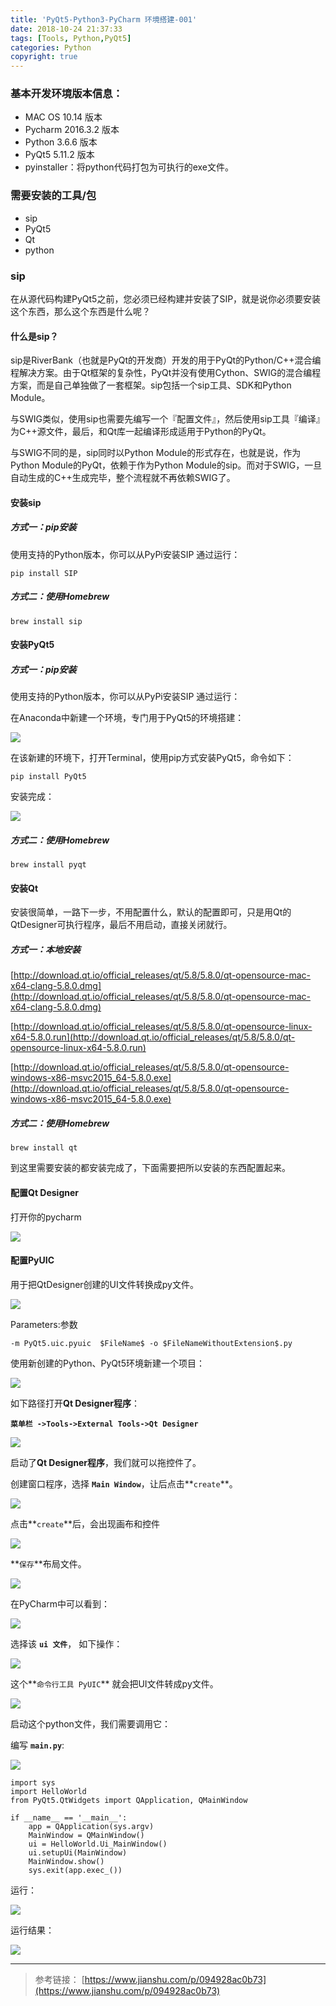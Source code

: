 ```yaml
---
title: 'PyQt5-Python3-PyCharm 环境搭建-001'
date: 2018-10-24 21:37:33
tags: [Tools, Python,PyQt5]
categories: Python
copyright: true
---
```


### 基本开发环境版本信息：

* MAC OS 10.14 版本 
* Pycharm 2016.3.2 版本 
* Python 3.6.6 版本
* PyQt5 5.11.2 版本
* pyinstaller：将python代码打包为可执行的exe文件。

### 需要安装的工具/包

* sip
* PyQt5
* Qt
* python

### sip

在从源代码构建PyQt5之前，您必须已经构建并安装了SIP，就是说你必须要安装这个东西，那么这个东西是什么呢？

#### 什么是sip？
sip是RiverBank（也就是PyQt的开发商）开发的用于PyQt的Python/C++混合编程解决方案。由于Qt框架的复杂性，PyQt并没有使用Cython、SWIG的混合编程方案，而是自己单独做了一套框架。sip包括一个sip工具、SDK和Python Module。

与SWIG类似，使用sip也需要先编写一个『配置文件』，然后使用sip工具『编译』为C++源文件，最后，和Qt库一起编译形成适用于Python的PyQt。

与SWIG不同的是，sip同时以Python Module的形式存在，也就是说，作为Python Module的PyQt，依赖于作为Python Module的sip。而对于SWIG，一旦自动生成的C++生成完毕，整个流程就不再依赖SWIG了。

#### 安装sip

##### 方式一：pip安装
使用支持的Python版本，你可以从PyPi安装SIP 通过运行：

```
pip install SIP
```

##### 方式二：使用Homebrew

```
brew install sip
```

#### 安装PyQt5

##### 方式一：pip安装
使用支持的Python版本，你可以从PyPi安装SIP 通过运行：

在Anaconda中新建一个环境，专门用于PyQt5的环境搭建：

![](http://p6dpqooos.bkt.clouddn.com/18-10-24/58641812.jpg)

在该新建的环境下，打开Terminal，使用pip方式安装PyQt5，命令如下：

```
pip install PyQt5
```

安装完成：

![](http://p6dpqooos.bkt.clouddn.com/18-10-24/51277945.jpg)


##### 方式二：使用Homebrew

```
brew install pyqt
```

#### 安装Qt

安装很简单，一路下一步，不用配置什么，默认的配置即可，只是用Qt的QtDesigner可执行程序，最后不用启动，直接关闭就行。

##### 方式一：本地安装

[http://download.qt.io/official_releases/qt/5.8/5.8.0/qt-opensource-mac-x64-clang-5.8.0.dmg](http://download.qt.io/official_releases/qt/5.8/5.8.0/qt-opensource-mac-x64-clang-5.8.0.dmg)

[http://download.qt.io/official_releases/qt/5.8/5.8.0/qt-opensource-linux-x64-5.8.0.run](http://download.qt.io/official_releases/qt/5.8/5.8.0/qt-opensource-linux-x64-5.8.0.run)

[http://download.qt.io/official_releases/qt/5.8/5.8.0/qt-opensource-windows-x86-msvc2015_64-5.8.0.exe](http://download.qt.io/official_releases/qt/5.8/5.8.0/qt-opensource-windows-x86-msvc2015_64-5.8.0.exe)



##### 方式二：使用Homebrew

```
brew install qt
```


到这里需要安装的都安装完成了，下面需要把所以安装的东西配置起来。

#### 配置Qt Designer

打开你的pycharm

![](http://p6dpqooos.bkt.clouddn.com/18-10-24/82978134.jpg)


#### 配置PyUIC
用于把QtDesigner创建的UI文件转换成py文件。

![](http://p6dpqooos.bkt.clouddn.com/18-10-24/91413758.jpg)

Parameters:参数

```
-m PyQt5.uic.pyuic  $FileName$ -o $FileNameWithoutExtension$.py
```


使用新创建的Python、PyQt5环境新建一个项目：

![](http://p6dpqooos.bkt.clouddn.com/18-10-24/13665698.jpg)

如下路径打开**Qt Designer程序**：

**`菜单栏 ->Tools->External Tools->Qt Designer`**

![](http://p6dpqooos.bkt.clouddn.com/18-10-24/21668429.jpg)

启动了**Qt Designer程序**，我们就可以拖控件了。

创建窗口程序，选择 **`Main Window`**，让后点击**`create`**。

![](http://p6dpqooos.bkt.clouddn.com/18-10-24/49825913.jpg)

点击**`create`**后，会出现画布和控件

![](http://p6dpqooos.bkt.clouddn.com/18-10-24/24273668.jpg)

**`保存`**布局文件。

![](http://p6dpqooos.bkt.clouddn.com/18-10-24/57155589.jpg)

在PyCharm中可以看到：

![](http://p6dpqooos.bkt.clouddn.com/18-10-24/50314264.jpg)

选择该 **`ui 文件`**， 如下操作：

![](http://p6dpqooos.bkt.clouddn.com/18-10-24/91932339.jpg)

这个**`命令行工具 PyUIC`** 就会把UI文件转成py文件。

![](http://p6dpqooos.bkt.clouddn.com/18-10-24/32100450.jpg)

启动这个python文件，我们需要调用它：

编写 **`main.py`**:

![](http://p6dpqooos.bkt.clouddn.com/18-10-24/72784404.jpg)

```
import sys
import HelloWorld
from PyQt5.QtWidgets import QApplication, QMainWindow

if __name__ == '__main__':
    app = QApplication(sys.argv)
    MainWindow = QMainWindow()
    ui = HelloWorld.Ui_MainWindow()
    ui.setupUi(MainWindow)
    MainWindow.show()
    sys.exit(app.exec_())
```
运行：

![](http://p6dpqooos.bkt.clouddn.com/18-10-24/86082366.jpg)

运行结果：

![](http://p6dpqooos.bkt.clouddn.com/18-10-24/47439591.jpg)


---
> 参考链接：
[https://www.jianshu.com/p/094928ac0b73](https://www.jianshu.com/p/094928ac0b73)